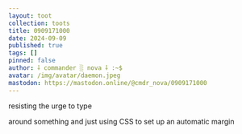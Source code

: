 ```yaml
---
layout: toot
collection: toots
title: 0909171000
date: 2024-09-09
published: true
tags: []
pinned: false
author: ⸸ commander ░ nova ⸸ :~$
avatar: /img/avatar/daemon.jpeg
mastodon: https://mastodon.online/@cmdr_nova/0909171000
---
```


resisting the urge to type <center> </center> around something and just using CSS to set up an automatic margin
